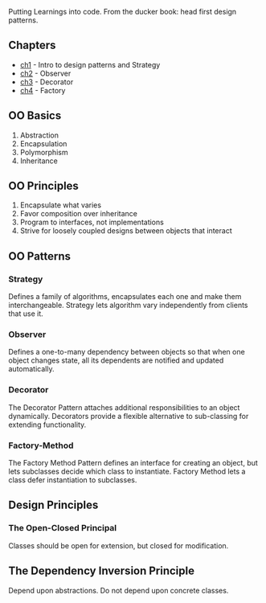 Putting Learnings into code. From the ducker book: head first design patterns.

## Chapters
- [ch1](./ch1) - Intro to design patterns and Strategy
- [ch2](./ch2/) - Observer
- [ch3](./ch3/) - Decorator
- [ch4](./ch4) - Factory

## OO Basics
1. Abstraction
2. Encapsulation
3. Polymorphism
4. Inheritance

## OO Principles
1. Encapsulate what varies
2. Favor composition over inheritance
3. Program to interfaces, not implementations
4. Strive for loosely coupled designs between objects that interact

## OO Patterns
### Strategy
Defines a family of algorithms, encapsulates each one and make them interchangeable. Strategy lets algorithm vary independently from clients that use it.

### Observer
Defines a one-to-many dependency between objects so that when one object changes state, all its dependents are notified and updated automatically.

### Decorator
The Decorator Pattern attaches additional responsibilities to an object dynamically. Decorators provide a flexible alternative to sub-classing for extending functionality.

### Factory-Method
The Factory Method Pattern defines an interface for creating an object, but lets subclasses decide which class to instantiate. Factory Method lets a class defer instantiation to subclasses.

## Design Principles
### The Open-Closed Principal
Classes should be open for extension, but closed for modification.

## The Dependency Inversion Principle
Depend upon abstractions. Do not depend upon concrete classes.
